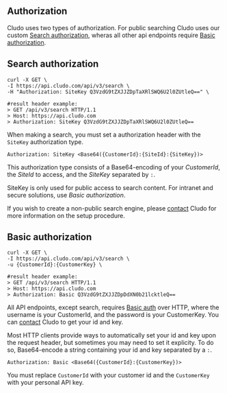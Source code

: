 ## Authorization

Cludo uses two types of authorization. For public searching Cludo uses our custom [Search authorization](#authorization_search), wheras all other api endpoints require [Basic authorization](#authorization_basic).





<h2 id="authorization_search">Search authorization</h2>

```shell
curl -X GET \
-I https://api.cludo.com/api/v3/search \
-H "Authorization: SiteKey Q3VzdG9tZXJJZDpTaXRlSWQ6U2l0ZUtleQ==" \

#result header example:
> GET /api/v3/search HTTP/1.1
> Host: https://api.cludo.com
> Authorization: SiteKey Q3VzdG9tZXJJZDpTaXRlSWQ6U2l0ZUtleQ==
```

When making a search, you must set a authorization header with the `SiteKey` authorization type.

`Authorization: SiteKey <Base64({CustomerId}:{SiteId}:{SiteKey})>`

This authorization type consists of a Base64-encoding of your *CustomerId*, the *SiteId* to access, and the *SiteKey* separated by `:`.

SiteKey is only used for public access to search content. For intranet and secure solutions, use *Basic authorization*.

If you wish to create a non-public search engine, please [contact](https://www.cludo.com/en/contact/) Cludo for more information on the setup procedure.





<h2 id="authorization_basic">Basic authorization</h2>

```shell
curl -X GET \
-I https://api.cludo.com/api/v3/search \
-u {CustomerId}:{CustomerKey} \

#result header example:
> GET /api/v3/search HTTP/1.1
> Host: https://api.cludo.com
> Authorization: Basic Q3VzdG9tZXJJZDpDdXN0b21lcktleQ==
```

All API endpoints, except search, requires [Basic auth](http://en.wikipedia.org/wiki/Basic_access_authentication) over HTTP, where the username is your CustomerId, and the password is your CustomerKey. You can [contact](https://www.cludo.com/en/contact/) Cludo to get your id and key.

Most HTTP clients provide ways to automatically set your id and key upon the request header, but sometimes you may need to set it explicity. To do so, Base64-encode a string containing your id and key separated by a `:`.

`Authorization: Basic <Base64({CustomerId}:{CustomerKey})>`

<aside class="notice">
You must replace <code>CustomerId</code> with your customer id and the <code>CustomerKey</code> with your personal API key.
</aside>
